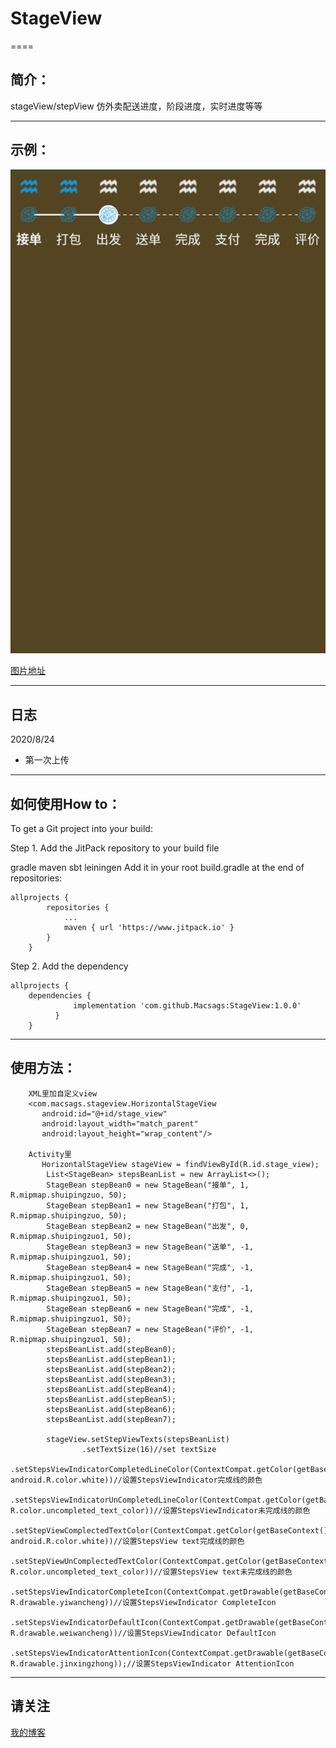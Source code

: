 # StageView
====

简介：
-------
stageView/stepView 仿外卖配送进度，阶段进度，实时进度等等</br>
****
示例：
-------
![](https://github.com/Macsags/StageView/blob/master/stageview.png)

[图片地址](https://github.com/Macsags/StageView/blob/master/stageview.png)
</br>
****
日志
-------
2020/8/24
* 第一次上传
****
如何使用How to：
-------
To get a Git project into your build:

Step 1. Add the JitPack repository to your build file

gradle
maven
sbt
leiningen
Add it in your root build.gradle at the end of repositories:

```
allprojects { 
		repositories { 
			... 
			maven { url 'https://www.jitpack.io' } 
		} 
	}  		
```

Step 2. Add the dependency<br> 

```
allprojects { 
	dependencies {
	          implementation 'com.github.Macsags:StageView:1.0.0'
	      } 
	} 
```	
****
使用方法：
-------
```
    XML里加自定义view
    <com.macsags.stageview.HorizontalStageView
       android:id="@+id/stage_view"
       android:layout_width="match_parent"
       android:layout_height="wrap_content"/>

    Activity里
       HorizontalStageView stageView = findViewById(R.id.stage_view);
        List<StageBean> stepsBeanList = new ArrayList<>();
        StageBean stepBean0 = new StageBean("接单", 1, R.mipmap.shuipingzuo, 50);
        StageBean stepBean1 = new StageBean("打包", 1, R.mipmap.shuipingzuo, 50);
        StageBean stepBean2 = new StageBean("出发", 0, R.mipmap.shuipingzuo1, 50);
        StageBean stepBean3 = new StageBean("送单", -1, R.mipmap.shuipingzuo1, 50);
        StageBean stepBean4 = new StageBean("完成", -1, R.mipmap.shuipingzuo1, 50);
        StageBean stepBean5 = new StageBean("支付", -1, R.mipmap.shuipingzuo1, 50);
        StageBean stepBean6 = new StageBean("完成", -1, R.mipmap.shuipingzuo1, 50);
        StageBean stepBean7 = new StageBean("评价", -1, R.mipmap.shuipingzuo1, 50);
        stepsBeanList.add(stepBean0);
        stepsBeanList.add(stepBean1);
        stepsBeanList.add(stepBean2);
        stepsBeanList.add(stepBean3);
        stepsBeanList.add(stepBean4);
        stepsBeanList.add(stepBean5);
        stepsBeanList.add(stepBean6);
        stepsBeanList.add(stepBean7);

        stageView.setStepViewTexts(stepsBeanList)
                .setTextSize(16)//set textSize
                .setStepsViewIndicatorCompletedLineColor(ContextCompat.getColor(getBaseContext(), android.R.color.white))//设置StepsViewIndicator完成线的颜色
                .setStepsViewIndicatorUnCompletedLineColor(ContextCompat.getColor(getBaseContext(), R.color.uncompleted_text_color))//设置StepsViewIndicator未完成线的颜色
                .setStepViewComplectedTextColor(ContextCompat.getColor(getBaseContext(), android.R.color.white))//设置StepsView text完成线的颜色
                .setStepViewUnComplectedTextColor(ContextCompat.getColor(getBaseContext(), R.color.uncompleted_text_color))//设置StepsView text未完成线的颜色
                .setStepsViewIndicatorCompleteIcon(ContextCompat.getDrawable(getBaseContext(), R.drawable.yiwancheng))//设置StepsViewIndicator CompleteIcon
                .setStepsViewIndicatorDefaultIcon(ContextCompat.getDrawable(getBaseContext(), R.drawable.weiwancheng))//设置StepsViewIndicator DefaultIcon
                .setStepsViewIndicatorAttentionIcon(ContextCompat.getDrawable(getBaseContext(), R.drawable.jinxingzhong));//设置StepsViewIndicator AttentionIcon

```
****
请关注
-------
  [我的博客](https://blog.csdn.net/qq_32368129)
  
